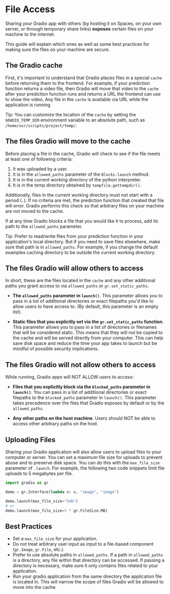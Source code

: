 # File Access

Sharing your Gradio app with others (by hosting it on Spaces, on your own server, or through temporary share links) **exposes** certain files on your machine to the internet.

This guide will explain which ones as well as some best practices for making sure the files on your machine are secure.

## The Gradio cache

First, it's important to understand that Gradio places files in a special `cache` before returning them to the frontend. For example, if your prediction function returns a video file, then Gradio will move that video to the `cache` after your prediction function runs and returns a URL the frontend can use to show the video. Any file in the `cache` is available via URL while the application is running.

Tip: You can customize the location of the `cache` by setting the `GRADIO_TEMP_DIR` environment variable to an absolute path, such as `/home/usr/scripts/project/temp/`. 

## The files Gradio will move to the cache

Before placing a file in the cache, Gradio will check to see if the file meets at least one of following criteria:

1. It was uploaded by a user.
2. It is in the `allowed_paths` parameter of the `Blocks.launch` method.
3. It is in the current working directory of the python interpreter.
4. It is in the temp directory obtained by `tempfile.gettempdir()`.

Additionally, files in the current working directory must not start with a period (`.`). If no criteria are met, the prediction function that created that file will error. Gradio performs this check so that arbitrary files on your machine are not moved to the cache.

If at any time Gradio blocks a file that you would like it to process, add its path to the `allowed_paths` parameter.

Tip: Prefer to read/write files from your prediction function in your application's local directory. But if you need to save files elsewhere, make sure that path is in `allowed_paths`. For example, if you change the default examples caching directory to be outside the current working directory.

## The files Gradio will allow others to access 

In short, these are the files located in the `cache` and any other additional paths you grant access to via `allowed_paths` or `gr.set_static_paths`.

- **The `allowed_paths` parameter in `launch()`**. This parameter allows you to pass in a list of additional directories or exact filepaths you'd like to allow users to have access to. (By default, this parameter is an empty list).

- **Static files that you explicitly set via the `gr.set_static_paths` function**. This parameter allows you to pass in a list of directories or filenames that will be considered static. This means that they will not be copied to the cache and will be served directly from your computer. This can help save disk space and reduce the time your app takes to launch but be mindful of possible security implications.

## The files Gradio will not allow others to access

While running, Gradio apps will NOT ALLOW users to access:

- **Files that you explicitly block via the `blocked_paths` parameter in `launch()`**. You can pass in a list of additional directories or exact filepaths to the `blocked_paths` parameter in `launch()`. This parameter takes precedence over the files that Gradio exposes by default or by the `allowed_paths`.

- **Any other paths on the host machine**. Users should NOT be able to access other arbitrary paths on the host.


## Uploading Files

Sharing your Gradio application will also allow users to upload files to your computer or server. You can set a maximum file size for uploads to prevent abuse and to preserve disk space. You can do this with the `max_file_size` parameter of `.launch`. For example, the following two code snippets limit file uploads to 5 megabytes per file.

```python
import gradio as gr

demo = gr.Interface(lambda x: x, "image", "image")

demo.launch(max_file_size="5mb")
# or
demo.launch(max_file_size=5 * gr.FileSize.MB)
```

## Best Practices

* Set a `max_file_size` for your application.
* Do not treat arbitrary user input as input to a file-based component (`gr.Image`, `gr.File`, etc.).
* Prefer to use absolute paths in `allowed_paths`. If a path in `allowed_paths` is a directory, any file within that directory can be accessed. If passing a directory is necessary, make sure it only contains files related to your application.
* Run your gradio application from the same directory the application file is located in. This will narrow the scope of files Gradio will be allowed to move into the cache. 